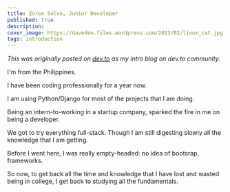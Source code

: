 ```yaml
---
title: Zorex Salvo, Junior Developer
published: true
description: 
cover_image: https://daveden.files.wordpress.com/2013/02/linux_cat.jpg
tags: introduction
---
```

*This was originally posted on [dev.to](https://dev.to/zorexsalvo/zorex-salvo-junior-developer) as my intro blog on dev.to community.*

I'm from the Philippines.


I have been coding professionally for a year now.


I am using Python/Django for most of the projects that I am doing.


Being an intern-to-working in a startup company, sparked the fire in me on being a developer.


We got to try everything full-stack. Though I am still digesting slowly all the knowledge that I am getting.


Before I went here, I was really empty-headed: no idea of bootsrap, frameworks.


So now, to get back all the time and knowledge that I have lost and wasted being in college, I get back to studying all the fundamentals.
